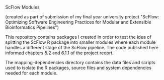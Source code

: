 ScFlow Modules

(created as part of submission of my final year university project "ScFlow: Optimizing Software Engineering Practices for Modular and Extensible Bioinformatics Pipelines")

This repository contains packages I created in order to test the idea of splitting the ScFlow R package into smaller modules where each module handles a different stage of the ScFlow pipeline.
The code published here informed chapters 5.2 and 6.1.1 of the project reoprt.

The mapping-dependencies directory contains the data files and scripts used to isolate the R packages, source files and system dependencies needed for each module.
